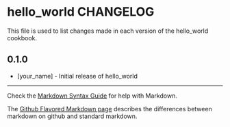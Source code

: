 # hello_world CHANGELOG

This file is used to list changes made in each version of the hello_world cookbook.

## 0.1.0
- [your_name] - Initial release of hello_world

- - -
Check the [Markdown Syntax Guide](http://daringfireball.net/projects/markdown/syntax) for help with Markdown.

The [Github Flavored Markdown page](http://github.github.com/github-flavored-markdown/) describes the differences between markdown on github and standard markdown.
